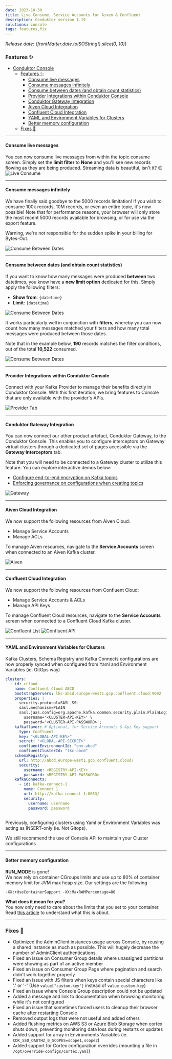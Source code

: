```yaml
---
date: 2023-10-30
title: Live Consume, Service Accounts for Aiven & Confluent
description: Conduktor version 1.19
solutions: console
tags: features,fix
---
```


*Release date: {frontMatter.date.toISOString().slice(0, 10)}*

### Features ✨

- [Conduktor Console](#conduktor-console)
  - [Features ✨](#features-)
    - [Consume live messages](#consume-live-messages)
    - [Consume messages infinitely](#consume-messages-infinitely)
    - [Consume between dates (and obtain count statistics)](#consume-between-dates-and-obtain-count-statistics)
    - [Provider Integrations within Conduktor Console](#provider-integrations-within-conduktor-console)
    - [Conduktor Gateway Integration](#conduktor-gateway-integration)
    - [Aiven Cloud Integration](#aiven-cloud-integration)
    - [Confluent Cloud Integration](#confluent-cloud-integration)
    - [YAML and Environment Variables for Clusters](#yaml-and-environment-variables-for-clusters)
    - [Better memory configuration](#better-memory-configuration)
  - [Fixes 🔨](#fixes-)

***

#### Consume live messages
You can now consume live messages from within the topic consume screen. Simply set the **limit filter** to **None** and you'll see new records flowing as they are being produced. Streaming data is beautiful, isn't it? 😉
![Live Consume](/images/changelog/platform/v19/live-consume.gif)

***

#### Consume messages infinitely

We have finally said goodbye to the 5000 records limitation! If you wish to consume 100k records, 10M records, or even an entire topic, it's now possible! Note that for performance reasons, your browser will only store the most recent 5000 records available for browsing, or for use via the export feature.

Warning, we're not responsible for the sudden spike in your billing for Bytes-Out.

![Consume Between Dates](/images/changelog/platform/v19/infinite-annotated.png)

***

#### Consume between dates (and obtain count statistics)

If you want to know how many messages were produced **between** two datetimes, you know have a **new limit option** dedicated for this. Simply apply the following filters:
 - **Show from**: `{datetime}`
 - **Limit**: `{datetime}`

![Consume Between Dates](/images/changelog/platform/v19/between-dates.png)

It works particularly well in conjunction with **filters**, whereby you can now count how many messages matched your filters and how many total messages were produced between those dates. 

Note that in the example below, **190** records matches the filter conditions, out of the total **10,522** consumed.

![Consume Between Dates](/images/changelog/platform/v19/between-filters.png)

***

#### Provider Integrations within Conduktor Console
Connect with your Kafka Provider to manage their benefits directly in Conduktor Console.  With this first iteration, we bring features to Console that are only available with the provider's APIs.  

![Provider Tab](/images/changelog/platform/v19/provider-tab.png)

***

#### Conduktor Gateway Integration
You can now connect our other product artefact, Conduktor Gateway, to the Conduktor Console. This enables you to configure interceptors on Gateway virtual clusters through a dedicated set of pages accessible via the **Gateway Interceptors** tab.

Note that you will need to be connected to a Gateway cluster to utilize this feature. You can explore interactive demos below:
 - [Configure end-to-end encryption on Kafka topics](https://conduktor.navattic.com/full-message-encryption)
 - [Enforcing governance on configurations when creating topics](https://conduktor.navattic.com/governance-demo)

![Gateway](/images/changelog/platform/v19/gateway.png)

***

#### Aiven Cloud Integration
We now support the following resources from Aiven Cloud:
- Manage Service Accounts
- Manage ACLs

To manage Aiven resources, navigate to the **Service Accounts** screen when connected to an Aiven Kafka cluster.

![Aiven](/images/changelog/platform/v19/aiven.png)

***

#### Confluent Cloud Integration
We now support the following resources from Confluent Cloud:
- Manage Service Accounts & ACLs
- Manage API Keys

To manage Confluent Cloud resources, navigate to the **Service Accounts** screen when connected to a Confluent Cloud Kafka cluster.

![Confluent List](/images/changelog/platform/v19/confluent-list.png)
![Confluent API](/images/changelog/platform/v19/confluent-api-keys.png)

***

#### YAML and Environment Variables for Clusters
Kafka Clusters, Schema Registry and Kafka Connects configurations are now properly synced when configured from Yaml and Environment Variables (ie. GitOps way)
````yaml
clusters:
  - id: ccloud
    name: Confluent Cloud ABCD
    bootstrapServers: lkc-abcd.europe-west1.gcp.confluent.cloud:9092
    properties: |
      security.protocol=SASL_SSL
      sasl.mechanism=PLAIN
      sasl.jaas.config=org.apache.kafka.common.security.plain.PlainLoginModule required \
        username='<CLUSTER-API-KEY>' \ 
        password='<CLUSTER-API-PASSWORD>';
    kafkaflavor: # Optional, for Service Accounts & Api Key support
      type: Confluent
      key: "<GLOBAL-API-KEY>"
      secret: "<GLOBAL-API-SECRET>"
      confluentEnvironmentId: "env-abcd"
      confluentClusterId: "lkc-abcd"
    schemaRegistry:
      url: http://abcd.europe-west1.gcp.confluent.cloud/
      security:
        username: <REGISTRY-API-KEY>
        password: <REGISTRY-API-PASSWORD>
    kafkaConnects:
      - id: kafka-connect-1
        name: Connect 1
        url: http://kafka-connect-1:8083/
        security:
          username: username
          password: password
    
````
Previously, configuring clusters using Yaml or Environment Variables was acting as INSERT-only (ie. Not Gitops).

We still recommend the use of Console API to maintain your Cluster configurations

***

#### Better memory configuration

**RUN_MODE** is gone!  
We now rely on container CGroups limits and use up to 80% of container memory limit for JVM max heap size.
Our settings are the following
```` shell
-XX:+UseContainerSupport -XX:MaxRAMPercentage=80
````

**What does it mean for you?**  
You now only need to care about the limits that you set to your container.  
Read [this article](https://bell-sw.com/announcements/2020/10/28/JVM-in-Linux-containers-surviving-the-isolation/) to understand what this is about.

***

### Fixes 🔨

- Optimized the AdminClient instances usage across Console, by reusing a shared instance as much as possible. This will hugely decrease the number of AdminClient authentications.
- Fixed an issue on Consumer Group details where unassigned partitions were showing as part of an active member
- Fixed an issue on Consumer Group Page where pagination and search didn't work together properly
- Fixed an issue with JS filters when keys contain special characters like '.' or '-' (Use `value["custom.key"]` instead of `value.custom.key`)
- Fixed an issue where Console Group description could not be updated
- Added a message and link to documentation when browsing monitoring while it's not configured
- Fixed an issue that sometimes forced users to cleanup their browser cache after restarting Console
- Removed output logs that were not useful and added others
- Added flushing metrics on AWS S3 or Azure Blob Storage when cortex shuts down, preventing monitoring data loss during restarts or updates
- Added support for array in Environments Variables (ie. `CDK_SSO_OAUTH2_0_SCOPES=scope1,scope2`)
- Added support for Cortex configuration overrides (mounting a file in `/opt/override-configs/cortex.yaml`)